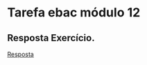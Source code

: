 # Tarefa ebac módulo 12


## Resposta Exercício.

[Resposta](https://github.com/ThiagSampaio/tarefas-ebac-Thiago-Sampaio/blob/main/mod11_B/src/application/Program.java)


